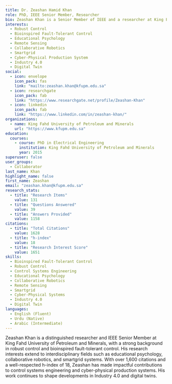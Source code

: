 ```yaml
---
title: Dr. Zeashan Hamid Khan
role: PhD, IEEE Senior Member, Researcher
bio: Zeashan Khan is a Senior Member of IEEE and a researcher at King Fahd University of Petroleum and Minerals. His research focuses on bioinspired fault-tolerant control, robust control, and various advanced fields such as smart grid, digital twin, and Industry 4.0. With significant contributions to control systems and engineering, he is widely cited and respected in his field.
interests:
  - Robust Control
  - Bioinspired Fault-Tolerant Control
  - Educational Psychology
  - Remote Sensing
  - Collaborative Robotics
  - Smartgrid
  - Cyber-Physical Production System
  - Industry 4.0
  - Digital Twin
social:
  - icon: envelope
    icon_pack: fas
    link: "mailto:zeashan.khan@kfupm.edu.sa"
  - icon: researchgate
    icon_pack: fab
    link: "https://www.researchgate.net/profile/Zeashan-Khan"
  - icon: linkedin
    icon_pack: fab
    link: "https://www.linkedin.com/in/zeashan-khan/"
organizations:
  - name: King Fahd University of Petroleum and Minerals
    url: "https://www.kfupm.edu.sa"
education:
  courses:
    - course: PhD in Electrical Engineering
      institution: King Fahd University of Petroleum and Minerals
      year: 2015
superuser: false
user_groups:
  - Collaborator
last_name: Khan
highlight_name: false
first_name: Zeashan
email: "zeashan.khan@kfupm.edu.sa"
research_stats:
  - title: "Research Items"
    value: 131
  - title: "Questions Answered"
    value: 39
  - title: "Answers Provided"
    value: 1158
citations:
  - title: "Total Citations"
    value: 1628
  - title: "h-index"
    value: 18
  - title: "Research Interest Score"
    value: 1651
skills:
  - Bioinspired Fault-Tolerant Control
  - Robust Control
  - Control Systems Engineering
  - Educational Psychology
  - Collaborative Robotics
  - Remote Sensing
  - Smartgrid
  - Cyber-Physical Systems
  - Industry 4.0
  - Digital Twin
languages:
  - English (Fluent)
  - Urdu (Native)
  - Arabic (Intermediate)
---
```


Zeashan Khan is a distinguished researcher and IEEE Senior Member at King Fahd University of Petroleum and Minerals, with a strong background in robust control and bioinspired fault-tolerant control. His research interests extend to interdisciplinary fields such as educational psychology, collaborative robotics, and smartgrid systems. With over 1,600 citations and a well-respected h-index of 18, Zeashan has made impactful contributions to control systems engineering and cyber-physical production systems. His work continues to shape developments in Industry 4.0 and digital twins.
